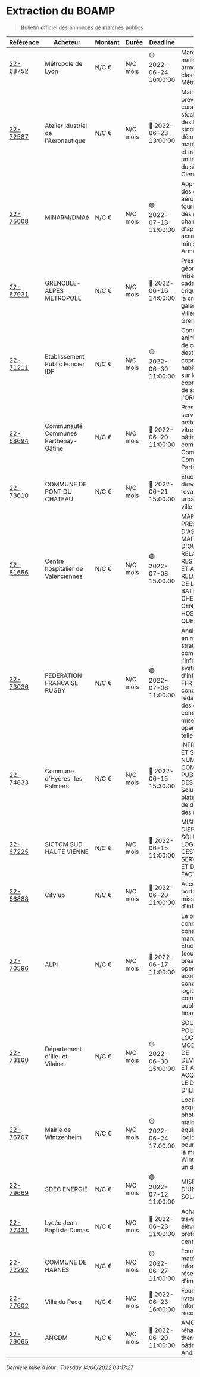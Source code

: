 # Extraction du BOAMP
> **B**ulletin **o**fficiel des **a**nnonces de **m**archés **p**ublics

| Référence | Acheteur | Montant | Durée | Deadline | Résumé | Mot clé|
|---|---|---|---|---|---|---|
| [22-68752](https://www.boamp.fr/avis/detail/22-68752) | Métropole de Lyon | N/C € | N/C mois | 🟡 2022-06-24 16:00:00 | Marché de maintenance des armoires rotatives de classement de la Métropole de Lyon | *stockage objet*|
| [22-72587](https://www.boamp.fr/avis/detail/22-72587) | Atelier Idustriel de l'Aéronautique | N/C € | N/C mois | 🔴 2022-06-23 13:00:00 | Maintenance préventive et curative des stockeurs rotatifs et des tours de stockage à l'AIA CF, démantèlement des matériels réformés et transfert des unités de stockage du site de Toul à Clermont-Ferrand | *stockage objet*|
| [22-75008](https://www.boamp.fr/avis/detail/22-75008) | MINARM/DMAé | N/C € | N/C mois | 🟢 2022-07-13 11:00:00 | Approvisionnement des gaz à usage aéronautique, fourniture et soutien des matériels de la chaine d'approvisionnement associée au profit du ministère des Armées | *stockage objet*|
| [22-67931](https://www.boamp.fr/avis/detail/22-67931) | GRENOBLE-ALPES METROPOLE | N/C € | N/C mois | 🔴 2022-06-16 14:00:00 | Prestation de géomètre pour la mise à jour du plan cadastrale de la crique centrale et de la crique sud de la galerie d'Arlequin à Villeneuve à Grenoble | *sauvegarde*|
| [22-71211](https://www.boamp.fr/avis/detail/22-71211) | Etablissement Public Foncier IDF | N/C € | N/C mois | 🟡 2022-06-30 11:00:00 | Conception et animation d'un cycle de conférences à destination des copropriétaires et/ou habitants, portant sur les enjeux de la copropriété, du plan de sauvegarde et de l'ORCOD | *sauvegarde*|
| [22-68694](https://www.boamp.fr/avis/detail/22-68694) | Communauté Communes Parthenay-Gâtine | N/C € | N/C mois | 🔴 2022-06-20 11:00:00 | Prestation de service pour le nettoyage des vitreries des bâtiments communautaires - Communauté de Communes Parthenay-Gâtine | *cloud public*|
| [22-73610](https://www.boamp.fr/avis/detail/22-73610) | COMMUNE DE PONT DU CHATEAU | N/C € | N/C mois | 🔴 2022-06-21 15:00:00 | Etude d'un schéma directeur pour la revalorisation urbaine du centre-ville | *centre de donnees*|
| [22-81656](https://www.boamp.fr/avis/detail/22-81656) | Centre hospitalier de Valenciennes | N/C € | N/C mois | 🟢 2022-07-08 15:00:00 | MAPA 2022-2123 PRESTATION D'ASSISTANCE A MAITRISE D'OUVRAGE RELATIVE A " LA RESTRUCTURATION ET A LA RELOCALISATION DE L'UHR DU BATIMENT LES CHENES" POUR LE CENTRE HOSPITALIER DE LE QUESNOY | *centre de donnees*|
| [22-73036](https://www.boamp.fr/avis/detail/22-73036) | FEDERATION FRANCAISE RUGBY | N/C € | N/C mois | 🟢 2022-07-06 11:00:00 | Analyse et conseil en matière de stratégie de refonte complète de l'infrastructure des systèmes d'information de la FFR d'une part, puis conception et rédaction du cahier des charges de la consultation pour la mise en oeuvre opérationnelle d'une telle refonte. | *infrastructures systemes*|
| [22-74833](https://www.boamp.fr/avis/detail/22-74833) | Commune d'Hyères-les-Palmiers | N/C € | N/C mois | 🔴 2022-06-15 15:30:00 | INFRASTRUCTURES ET SYSTEMES NUMERIQUES / COMMANDE PUBLIQUE / CAISSE DES ECOLES- Solution de plateforme externe de dématérialisation des marchés publics | *infrastructures systemes*|
| [22-67225](https://www.boamp.fr/avis/detail/22-67225) | SICTOM SUD HAUTE VIENNE | N/C € | N/C mois | 🔴 2022-06-15 11:00:00 | MISE A DISPOSITION D UNE SOLUTION LOGICIELLE DE GESTION DU SERVICE DECHETS ET DE SA FACTURATION | *logiciels*|
| [22-66888](https://www.boamp.fr/avis/detail/22-66888) | City'up | N/C € | N/C mois | 🔴 2022-06-20 11:00:00 | Accord cadre portant sur une mission d'infogérance | *logiciels*|
| [22-70596](https://www.boamp.fr/avis/detail/22-70596) | ALPI | N/C € | N/C mois | 🔴 2022-06-17 11:00:00 | Le présent avis ne concerne pas une consultation de marchés publics. Etude de marché (sourcing) échanges préalables avec des opérateurs économiques concernant un logiciel de gestion comptabilité publique et financière | *logiciels*|
| [22-73160](https://www.boamp.fr/avis/detail/22-73160) | Département d'Ille-et-Vilaine | N/C € | N/C mois | 🟡 2022-06-30 15:00:00 | SOUSCRIPTION POUR DES LOGICIELS DE MODELISATION ET DE DEVELOPPEMENT ET AUTRES ACQUSITIONS POUR LE DEPARTEMENT D'ILLE-ET-VILAINE | *logiciels*|
| [22-76707](https://www.boamp.fr/avis/detail/22-76707) | Mairie de Wintzenheim | N/C € | N/C mois | 🟡 2022-06-24 17:00:00 | Location ou acquisition de photocopieurs et maintenance des équipements et des logiciels associés pour les services de la mairie de Wintzenheim pour un durée de 4 ans | *logiciels*|
| [22-79669](https://www.boamp.fr/avis/detail/22-79669) | SDEC ENERGIE | N/C € | N/C mois | 🟢 2022-07-12 11:00:00 | MISE EN PLACE D'UN CADASTRE SOLAIRE | *logiciels*|
| [22-77431](https://www.boamp.fr/avis/detail/22-77431) | Lycée Jean Baptiste Dumas | N/C € | N/C mois | 🔴 2022-06-23 11:00:00 | Achat de postes de travail informatiques élèves et professeurs (unités centrales) | *postes informatiques*|
| [22-72292](https://www.boamp.fr/avis/detail/22-72292) | COMMUNE DE HARNES | N/C € | N/C mois | 🟡 2022-06-27 11:00:00 | Fourniture de matériels informatiques, réseaux et systèmes d'impression | *informatique*|
| [22-77602](https://www.boamp.fr/avis/detail/22-77602) | Ville du Pecq | N/C € | N/C mois | 🔴 2022-06-23 16:00:00 | Fourniture et livraison de matériel informatique neuf et reconditionné | *informatique*|
| [22-79065](https://www.boamp.fr/avis/detail/22-79065) | ANGDM | N/C € | N/C mois | 🔴 2022-06-20 11:00:00 | AMO en vue de la réhabilitation thermique du bâtiment Maurice André | *informatique*|


_Dernière mise à jour : Tuesday 14/06/2022 03:17:27_